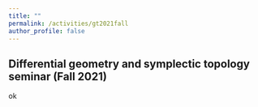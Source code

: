 ```yaml
---
title: ""
permalink: /activities/gt2021fall
author_profile: false
---
```


## Differential geometry and symplectic topology seminar (Fall 2021)

ok

